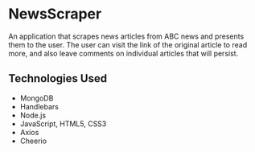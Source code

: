 # NewsScraper
An application that scrapes news articles from ABC news and presents them to the user. The user can visit the link of the original article to read more, and also leave comments on individual articles that will persist. 

## Technologies Used
* MongoDB
* Handlebars
* Node.js
* JavaScript, HTML5, CSS3
* Axios
* Cheerio
